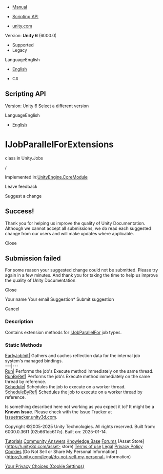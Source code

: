 [ ]()

  * [Manual](../Manual/index.html)
  * [Scripting API](../ScriptReference/index.html)

  * [unity.com](https://unity.com/)

Version: **Unity 6** (6000.0)

  * Supported
  * Legacy

LanguageEnglish

  * [English]()

  * C#

[ ](https://docs.unity3d.com)

## Scripting API

Version: Unity 6 Select a different version

LanguageEnglish

  * [English]()

# IJobParallelForExtensions

class in Unity.Jobs

/

Implemented in:[UnityEngine.CoreModule](UnityEngine.CoreModule.html)

Leave feedback

Suggest a change

## Success!

Thank you for helping us improve the quality of Unity Documentation. Although
we cannot accept all submissions, we do read each suggested change from our
users and will make updates where applicable.

Close

## Submission failed

For some reason your suggested change could not be submitted. Please <a>try
again</a> in a few minutes. And thank you for taking the time to help us
improve the quality of Unity Documentation.

Close

Your name Your email Suggestion* Submit suggestion

Cancel

[ ]()

### Description

Contains extension methods for
[IJobParallelFor](Unity.Jobs.IJobParallelFor.html) job types.

### Static Methods

[EarlyJobInit](Unity.Jobs.IJobParallelForExtensions.EarlyJobInit.html)|
Gathers and caches reflection data for the internal job system's managed
bindings.  
---|---  
[Run](Unity.Jobs.IJobParallelForExtensions.Run.html)| Performs the job's
Execute method immediately on the same thread.  
[RunByRef](Unity.Jobs.IJobParallelForExtensions.RunByRef.html)| Performs the
job's Execute method immediately on the same thread by reference.  
[Schedule](Unity.Jobs.IJobParallelForExtensions.Schedule.html)| Schedules the
job to execute on a worker thread.  
[ScheduleByRef](Unity.Jobs.IJobParallelForExtensions.ScheduleByRef.html)|
Schedules the job to execute on a worker thread by reference.  
  
Is something described here not working as you expect it to? It might be a
**Known Issue**. Please check with the Issue Tracker at
[issuetracker.unity3d.com](https://issuetracker.unity3d.com).

Copyright ©2005-2025 Unity Technologies. All rights reserved. Built from:
6000.0.36f1 (02b661dc617c). Built on: 2025-01-14.

[Tutorials](https://unity3d.com/learn) [Community
Answers](https://answers.unity3d.com) [Knowledge
Base](https://support.unity3d.com/hc/en-us)
[Forums](https://forum.unity3d.com) [Asset Store](https://unity3d.com/asset-
store) [Terms of use](https://docs.unity3d.com/Manual/TermsOfUse.html)
[Legal](https://unity.com/legal) [Privacy
Policy](https://unity.com/legal/privacy-policy)
[Cookies](https://unity.com/legal/cookie-policy) [Do Not Sell or Share My
Personal Information](https://unity.com/legal/do-not-sell-my-personal-
information)

[Your Privacy Choices (Cookie Settings)](javascript:void\(0\);)

